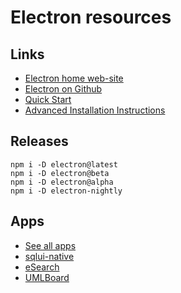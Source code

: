 # Electron resources

## Links
- [Electron home web-site](https://www.electronjs.org/)
- [Electron on Github](https://github.com/electron)
- [Quick Start](https://www.electronjs.org/docs/latest/tutorial/quick-start)
- [Advanced Installation Instructions](https://www.electronjs.org/docs/latest/tutorial/installation)

## Releases
```
npm i -D electron@latest
npm i -D electron@beta
npm i -D electron@alpha
npm i -D electron-nightly
```

## Apps
- [See all apps](https://www.electronjs.org/apps)
- [sqlui-native](https://github.com/synle/sqlui-native)
- [eSearch](https://github.com/xushengfeng/eSearch)
- [UMLBoard](https://www.umlboard.com/)
